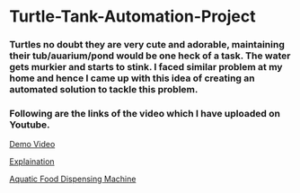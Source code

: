 # Turtle-Tank-Automation-Project

### Turtles no doubt they are very cute and adorable, maintaining their tub/auarium/pond would be one heck of a task. The water gets murkier and starts to stink. I faced similar problem at my home and hence I came up with this idea of creating an automated solution to tackle this problem.

### Following are the links of the video which I have uploaded on Youtube. 

[Demo Video](https://www.youtube.com/watch?v=htzwUqj0Waw&list=PLGtyrPIil6YOcLqI6WLP6KhnkrlZ2znI_&index=1&t=1s)

[Explaination](https://www.youtube.com/watch?v=FriruTdf01o&list=PLGtyrPIil6YOcLqI6WLP6KhnkrlZ2znI_&index=2)

[Aquatic Food Dispensing Machine](https://www.youtube.com/watch?v=f1EB0psVJNE&list=PLGtyrPIil6YOcLqI6WLP6KhnkrlZ2znI_&index=3)
